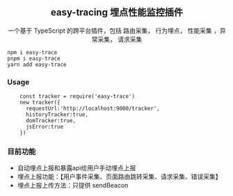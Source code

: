 <div align="center">
  <h2>easy-tracing 埋点性能监控插件</h1>
  <p>一个基于 TypeScript 的跨平台插件，包括  路由采集， 行为埋点， 性能采集 ，异常采集， 请求采集 </p>
</div>

```
npm i easy-trace
pnpm i easy-trace
yarn add easy-trace

```

### Usage
```
    const tracker = require('easy-trace') 
    new tracker({
      requestUrl:'http://localhost:9000/tracker',
      historyTracker:true,
      domTracker:true,
      jsError:true
    })
```

### 目前功能
+ 自动埋点上报和暴露api给用户手动埋点上报
+ 埋点上报功能：【用户事件采集、页面路由跳转采集、请求采集、错误采集】
+ 埋点上报上传方法：只提供 sendBeacon
